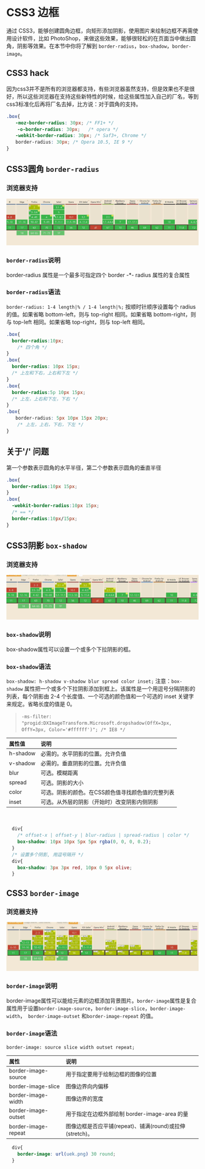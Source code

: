 # CSS3 边框
  通过 CSS3，能够创建圆角边框，向矩形添加阴影，使用图片来绘制边框不再需使用设计软件，比如 PhotoShop，来做这些效果，能够很轻松的在页面当中做出圆角，阴影等效果。在本节中你将了解到  `border-radius`，`box-shadow`，`border-image`。

## CSS3 hack
  因为css3并不是所有的浏览器都支持，有些浏览器虽然支持，但是效果也不是很好，所以这些浏览器在支持这些新特性的时候，给这些属性加入自己的厂名，等到css3标准化后再将厂名去掉，比方说：对于圆角的支持。
```css
.box{
　　-moz-border-radius: 30px; /* FF1+ */
    -o-border-radius: 30px;   /* opera */
　　-webkit-border-radius: 30px; /* Saf3+, Chrome */
　　border-radius: 30px; /* Opera 10.5, IE 9 */
}
```

## CSS3圆角 `border-radius`

 ### 浏览器支持

![border-radius](amWiki/images/border-radius.jpg)

 ### `border-radius`说明

  border-radius 属性是一个最多可指定四个 border -*- radius 属性的复合属性    
 ### `border-radius`语法

  `border-radius: 1-4 length|% / 1-4 length|%;`
  按顺时针顺序设置每个 radius的值。如果省略 bottom-left，则与 top-right 相同。如果省略 bottom-right，则与 top-left 相同。如果省略 top-right，则与 top-left 相同。

```css
.box{
  border-radius:10px;
    /* 四个角 */
}
.box{
  border-radius: 10px 15px;
  /* 上左和下右，上右和下左 */
}
.box{
  border-radius:5p 10px 15px;
  /* 上左，上右和下左，下右 */
}
.box{　　
　　border-radius: 5px 10px 15px 20px;
    /* 上左，上右，下右，下左 */
}
```
## 关于'/' 问题
  第一个参数表示圆角的水平半径，第二个参数表示圆角的垂直半径

```css
.box{
  border-radius:10px 15px;
}
.box{
  -webkit-border-radius:10px 15px;
  /* == */
  border-radius:10px/15px;
}
```

## CSS3阴影 `box-shadow`
 ### 浏览器支持
 ![border-radius](amWiki/images/box-shadow.jpg)


 ### `box-shadow`说明
  box-shadow属性可以设置一个或多个下拉阴影的框。    
 ### `box-shadow`语法
  `box-shadow: h-shadow v-shadow blur spread color inset;`
  注意：`box-shadow` 属性把一个或多个下拉阴影添加到框上。该属性是一个用逗号分隔阴影的列表，每个阴影由 2-4 个长度值、一个可选的颜色值和一个可选的 inset 关键字来规定。省略长度的值是 0。

> `-ms-filter: "progid:DXImageTransform.Microsoft.dropshadow(OffX=3px, OffY=3px, Color='#ffffff')"; /* IE8 */`

| 属性值 | 说明 |
| :------------- | :------------- |
| h-shadow | 必需的。水平阴影的位置。允许负值      |
|v-shadow	| 必需的。垂直阴影的位置。允许负值 |
|blur	| 可选。模糊距离 |
|spread	| 可选。阴影的大小 |
|color	| 可选。阴影的颜色。在CSS颜色值寻找颜色值的完整列表 |
|inset	| 可选。从外层的阴影（开始时）改变阴影内侧阴影 |

```css


  div{
    /* offset-x | offset-y | blur-radius | spread-radius | color */
    box-shadow: 10px 10px 5px 5px rgba(0, 0, 0, 0.2);
  }
  /* 设置多个阴影, 用逗号隔开 */
  div{
    box-shadow: 3px 3px red, 10px 0 5px olive;
  }
```

## CSS3 `border-image`
 ### 浏览器支持
 ![border-image](amWiki/images/border-image.jpg)


 ### `border-image`说明
  border-image属性可以能给元素的边框添加背景图片。`border-image`属性是复合属性用于设置`border-image-source`，`border-image-slice`，`border-image-width`，` border-image-outset` 和`border-image-repeat` 的值。    
 ### `border-image`语法
  `border-image: source slice width outset repeat;`

| 属性 | 说明     |
| :------------- | :------------- |
| border-image-source |	用于指定要用于绘制边框的图像的位置 |
| border-image-slice |	图像边界向内偏移 |
| border-image-width |	图像边界的宽度 |
| border-image-outset |	用于指定在边框外部绘制 border-image-area 的量 |
|  border-image-repeat |	图像边框是否应平铺(repeat)、铺满(round)或拉伸(stretch)。 |

```css
  div{
    border-image: url(uek.png) 30 round;
  }
```
